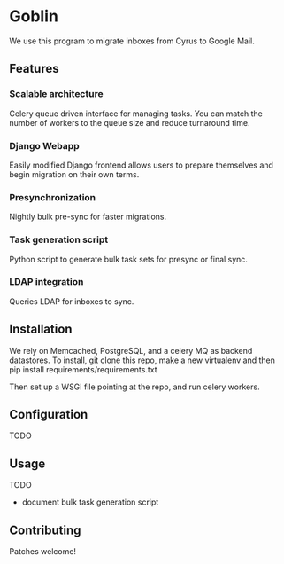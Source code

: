 # Goblin

We use this program to migrate inboxes from Cyrus to Google Mail.

## Features

### Scalable architecture
Celery queue driven interface for managing tasks. You can match the number of workers to the 
queue size and reduce turnaround time.

### Django Webapp
Easily modified Django frontend allows users to prepare themselves and begin migration on
their own terms.

### Presynchronization
Nightly bulk pre-sync for faster migrations.

### Task generation script
Python script to generate bulk task sets for presync or final sync.

### LDAP integration
Queries LDAP for inboxes to sync.

## Installation

We rely on Memcached, PostgreSQL, and a celery MQ as backend datastores. To install,
git clone this repo, make a new virtualenv and then pip install requirements/requirements.txt

Then set up a WSGI file pointing at the repo, and run celery workers.

## Configuration
TODO

## Usage

TODO
 - document bulk task generation script

## Contributing
Patches welcome!

